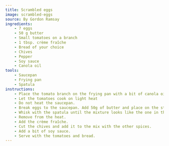 ```yaml
---
title: Scrambled eggs
image: scrambled-eggs
source: By Gordon Ramsay
ingredients:
    - 7 eggs
    - 50 g butter
    - Small tomatoes on a branch
    - 1 tbsp. crème fraîche
    - Bread of your choice
    - Chives
    - Pepper
    - Soy sauce
    - Canola oil
tools:
    - Saucepan
    - Frying pan
    - Spatula
instructions:
    - Place the tomato branch on the frying pan with a bit of canola oil.
    - Let the tomatoes cook on light heat
    - Do not heat the saucepan.
    - Break eggs to the saucepan. Add 50g of butter and place on the stove.
    - Whisk with the spatula until the mixture looks like the one in the picture. Do not stop.
    - Remove from the heat.
    - Add the crème fraîche.
    - Cut the chives and add it to the mix with the other spices.
    - Add a bit of soy sauce.
    - Serve with the tomatoes and bread.
---
```

